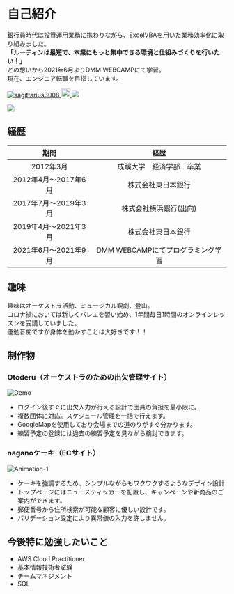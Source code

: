 # 自己紹介

銀行員時代は投資運用業務に携わりながら、ExcelVBAを用いた業務効率化に取り組みました。<br>
**「ルーティンは最短で、本業にもっと集中できる環境と仕組みづくりを行いたい！」**<br>
との想いから2021年6月よりDMM WEBCAMPにて学習。<br>
現在、エンジニア転職を目指しています。

<p align="left"> 
  <a href="https://github.com/sagittarius3008/sagittarius3008/">
    <img src="https://komarev.com/ghpvc/?username=sagittarius3008" alt="sagittarius3008"/>
  </a>
  <a href="http://qiita.com/sagittarius30008">
    <img height="20" src="https://qiita-badge.apiapi.app/s/sagittarius30008/posts.svg" />
  </a>
  <a href="https://twitter.com/dmm_tekuteku">
    <img src="https://img.shields.io/twitter/url?style=social&url=https://twitter.com/dmm_tekuteku">
  </a>
</p>

<a href="https://github.com/sagittarius3008">
  <img src="https://github-readme-stats.vercel.app/api?username=sagittarius3008&count_private=true&theme=github_dark&hide=stars&show_icons=true)" />
</a>


## 経歴

| 期間                 | 経歴                     | 
| :------------------: | :----------------------: | 
| 2012年3月            | 成蹊大学　経済学部　卒業 | 
| 2012年4月～2017年6月 | 株式会社東日本銀行       | 
| 2017年7月～2019年3月 | 株式会社横浜銀行(出向)   | 
| 2019年4月～2021年3月 | 株式会社東日本銀行       | 
| 2021年6月～2021年9月 | DMM WEBCAMPにてプログラミング学習  | 

## 趣味

趣味はオーケストラ活動、ミュージカル観劇、登山。<br>
コロナ禍においては新しくバレエを習い始め、1年間毎日1時間のオンラインレッスンを受講していました。<br>
運動音痴ですが身体を動かすことは大好きです！！

## 制作物
### Otoderu（オーケストラのための出欠管理サイト）

![Demo](https://user-images.githubusercontent.com/83518855/131471852-b7817ded-56b1-412a-ac25-778ce5ecb9de.gif)

- ログイン後すぐに出欠入力が行える設計で団員の負担を最小限に。
- 複数団体に対応。スケジュール管理を一括で行えます。
- GoogleMapを使用しており会場までの道のりがすぐ分かります。
- 練習予定の登録には過去の練習予定を見ながら検討できます。


### naganoケーキ（ECサイト）

![Animation-1](https://user-images.githubusercontent.com/83518855/127267784-4657410f-a30c-412f-99eb-7d571b1c46a7.gif)

- ケーキを強調するため、シンプルながらもワクワクするようなデザイン設計
- トップページにはニュースティッカーを配置し、キャンペーンや新商品のご案内ができます。
- 郵便番号から住所検索が可能な顧客に優しい設計です。
- バリデーション設定により異常値の入力を許しません。

## 今後特に勉強したいこと
- AWS Cloud Practitioner
- 基本情報技術者試験
- チームマネジメント
- SQL
